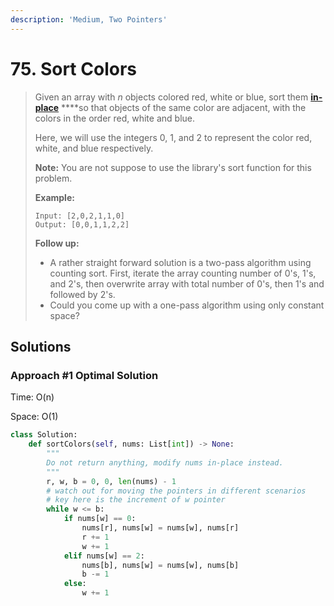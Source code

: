 ```yaml
---
description: 'Medium, Two Pointers'
---
```


# 75. Sort Colors

> Given an array with _n_ objects colored red, white or blue, sort them [**in-place**](https://en.wikipedia.org/wiki/In-place_algorithm) ****so that objects of the same color are adjacent, with the colors in the order red, white and blue.
>
> Here, we will use the integers 0, 1, and 2 to represent the color red, white, and blue respectively.
>
> **Note:** You are not suppose to use the library's sort function for this problem.
>
> **Example:**
>
> ```text
> Input: [2,0,2,1,1,0]
> Output: [0,0,1,1,2,2]
> ```
>
> **Follow up:**
>
> * A rather straight forward solution is a two-pass algorithm using counting sort. First, iterate the array counting number of 0's, 1's, and 2's, then overwrite array with total number of 0's, then 1's and followed by 2's.
> * Could you come up with a one-pass algorithm using only constant space?

## Solutions

### Approach \#1 Optimal Solution

Time: O\(n\)

Space: O\(1\)

```python
class Solution:
    def sortColors(self, nums: List[int]) -> None:
        """
        Do not return anything, modify nums in-place instead.
        """
        r, w, b = 0, 0, len(nums) - 1
        # watch out for moving the pointers in different scenarios
        # key here is the increment of w pointer
        while w <= b:
            if nums[w] == 0:
                nums[r], nums[w] = nums[w], nums[r]
                r += 1
                w += 1
            elif nums[w] == 2:
                nums[b], nums[w] = nums[w], nums[b]
                b -= 1
            else:
                w += 1
```

